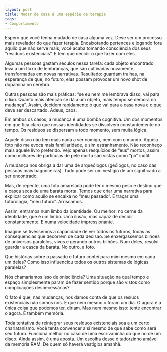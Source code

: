 ```yaml
---
layout: post
title: Mudar de casa é uma espécie de terapia
tags:
- Comportamento
---
```


Espero que você tenha mudado de casa alguma vez. Deve ser um processo mais revelador do que fazer terapia. Encaixotando pertences e jogando fora aquilo que não serve mais, você acaba tomando consciência dos seus “resíduos existenciais”. E tem que decidir o que fazer com eles.

Algumas pessoas gastam séculos nessa tarefa: cada objeto encontrado leva a um fluxo de lembranças, que são cultivadas novamente, transformadas em novas narrativas. Resultado: guardam tralhas, na esperança de que, no futuro, elas possam provocar um novo shot de dopamina no cérebro.

Outras pessoas são mais práticas: “se eu nem me lembrava disso, vai para o lixo. Quanto mais atenção se dá a um objeto, mais tempo se demora na mudança". Assim, decidem rapidamente o que vai para a casa nova e o que deve ser descartado. Adeus, caos.

Em ambos os casos, a mudança é uma bomba cognitiva. Um dos momentos em que fica claro que nossas identidades se dissolvem constantemente no tempo. Os resíduos se dispersam a todo momento, sem muita lógica.

Aquele disco não tem mais nada a ver comigo, nem com o mundo. Aquela foto não me evoca mais familiaridade, e sim estranhamento. Não reconheço mais aquele livro preferido. Vejo apenas resquícios de “eus” mortos, assim como milhares de partículas de pele morta são vistas como “pó” inútil.

A mudança nos obriga a dar uma de arqueólogos (geólogos, no caso das pessoas mais bagunceiras). Tudo pode ser um vestígio de um significado a ser encontrado.

Mas, de repente, uma foto amarelada pode ter o mesmo peso e destino que a casca seca de uma barata morta. Temos que criar uma narrativa para explicar como aquilo se encaixa no “meu passado”. E traçar uma futurologia, “meu futuro”. Arriscamos.

Assim, entramos num limbo da identidade. Ou melhor: no cerne da identidade, que é um limbo. Uma ilusão, mas capaz de decidir constantemente. E numa velocidade impressionante.

Imagine se tivéssemos a capacidade de ver todos os futuros, todas as consequências que decorrem de cada decisão. Se enxergássemos bilhões de universos paralelos, vivos e gerando outros bilhões. Num deles, resolvi guardar a casca da barata. No outro, a foto.

Que histórias sobre o passado e futuro contei para mim mesmo em cada um deles? Como isso influenciou todos os outros sistemas de lógicas paralelas?

Nós chamaríamos isso de onisciência? Uma situação na qual tempo e espaço simplesmente param de fazer sentido porque são vistos como complicações desnecessárias?

O fato é que, nas mudanças, nos damos conta de que os resíuos existenciais não somos nós. E que nem mesmo o foram um dia. O agora é a única coisa que podemos ter, diriam. Mas nem mesmo isso: tente encontrar o agora. É também memória.

Toda tentativa de reintegrar seus resíduos existenciais soa a um certo charlatanismo. Você tenta convencer a si mesmo de que sabe como será seu futuro. Funciona melhor no caso de uma escrivaninha do que no de um disco. Ainda assim, é uma aposta. Um escolha desse ditadorzinho amável da memória RAM. De quem só haverá vestígios amanhã.

